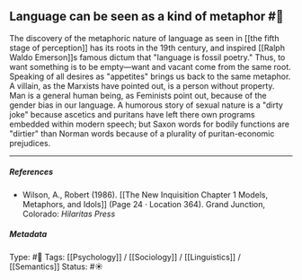 ## Language can be seen as a kind of metaphor  #🧠 

The discovery of the metaphoric nature of language as seen in [[the fifth stage of perception]] has its roots in the 19th century, and inspired [[Ralph Waldo Emerson]]s famous dictum that "language is fossil poetry." Thus, to want something is to be empty—want and vacant come from the same root. Speaking of all desires as "appetites" brings us back to the same metaphor. A villain, as the Marxists have pointed out, is a person without property. Man is a general human being, as Feminists point out, because of the gender bias in our language. A humorous story of sexual nature is a "dirty joke" because ascetics and puritans have left there own programs embedded within modern speech; but Saxon words for bodily functions are "dirtier" than Norman words because of a plurality of puritan-economic prejudices.

___

##### References

- Wilson, A., Robert (1986). [[The New Inquisition Chapter 1 Models, Metaphors, and Idols]] (Page 24 · Location 364). Grand Junction, Colorado: _Hilaritas Press_

##### Metadata

Type: #🔴 
Tags: [[Psychology]] / [[Sociology]] / [[Linguistics]] / [[Semantics]] 
Status: #☀️ 